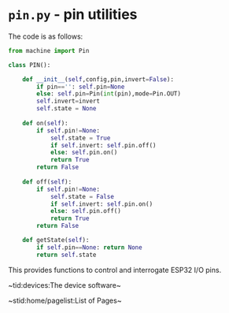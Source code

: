 # `pin.py` - pin utilities #

The code is as follows:
```python
from machine import Pin

class PIN():

    def __init__(self,config,pin,invert=False):
        if pin=='': self.pin=None
        else: self.pin=Pin(int(pin),mode=Pin.OUT)
        self.invert=invert
        self.state = None
        
    def on(self):
        if self.pin!=None:
            self.state = True
            if self.invert: self.pin.off()
            else: self.pin.on()
            return True
        return False
    
    def off(self):
        if self.pin!=None:
            self.state = False
            if self.invert: self.pin.on()
            else: self.pin.off()
            return True
        return False

    def getState(self):
        if self.pin==None: return None
        return self.state            
```

This provides functions to control and interrogate ESP32 I/O pins.

~tid:devices:The device software~

~stid:home/pagelist:List of Pages~
